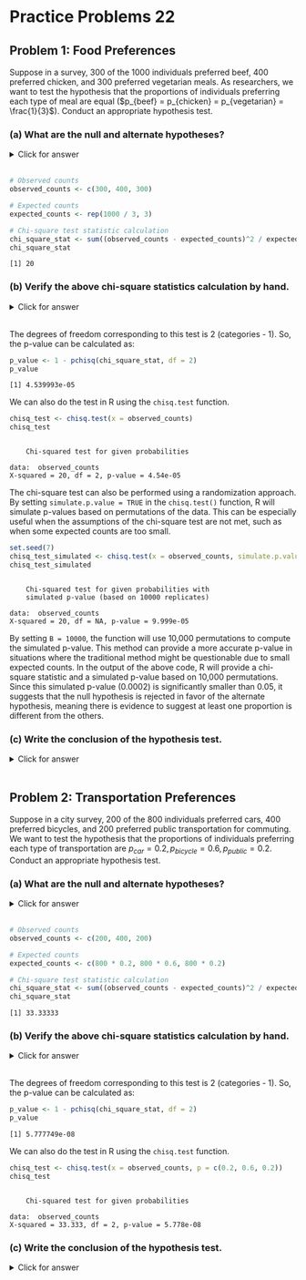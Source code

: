 # Practice Problems 22

## Problem 1: Food Preferences

Suppose in a survey, 300 of the 1000 individuals preferred beef, 400 preferred chicken, and 300 preferred vegetarian meals. As researchers, we want to test the hypothesis that the proportions of individuals preferring each type of meal are equal ($p_{beef} = p_{chicken} = p_{vegetarian} = \frac{1}{3}$). Conduct an appropriate hypothesis test.


### (a) What are the null and alternate hypotheses?

<details><summary><red>Click for answer</red></summary>

*Answer:*

\begin{align*}
H_0 &: p_{\text{beef}} = p_{\text{chicken}} = p_{\text{vegetarian}} = \frac{1}{3} \\
H_a &: \text{At least one proportion is different}
\end{align*}

</details><br>



```r
# Observed counts
observed_counts <- c(300, 400, 300)

# Expected counts
expected_counts <- rep(1000 / 3, 3)

# Chi-square test statistic calculation
chi_square_stat <- sum((observed_counts - expected_counts)^2 / expected_counts)
chi_square_stat
```

```
[1] 20
```



### (b) Verify the above chi-square statistics calculation by hand.

<details><summary><red>Click for answer</red></summary>

*Answer:*

\begin{align*}
\chi^2 & = \sum \frac{(O - E)^2}{E} \\
& = \frac{(300 - 333.33)^2}{333.33} + \frac{(400 - 333.33)^2}{333.33} + \frac{(300 - 333.33)^2}{333.33} \\
& = \frac{(-33.33)^2}{333.33} + \frac{(66.67)^2}{333.33} + \frac{(-33.33)^2}{333.33} \\
& = \frac{1110.9889}{333.33} + \frac{4443.9489}{333.33} + \frac{1110.9889}{333.33} \\
& = 20
\end{align*}
</details><br>


The degrees of freedom corresponding to this test is 2 (categories - 1). So, the p-value can be calculated as:


```r
p_value <- 1 - pchisq(chi_square_stat, df = 2)
p_value
```

```
[1] 4.539993e-05
```


We can also do the test in R using the `chisq.test` function.


```r
chisq_test <- chisq.test(x = observed_counts)
chisq_test
```

```

	Chi-squared test for given probabilities

data:  observed_counts
X-squared = 20, df = 2, p-value = 4.54e-05
```

The chi-square test can also be performed using a randomization approach. By setting `simulate.p.value = TRUE` in the `chisq.test()` function, R will simulate p-values based on permutations of the data. This can be especially useful when the assumptions of the chi-square test are not met, such as when some expected counts are too small.


```r
set.seed(7)
chisq_test_simulated <- chisq.test(x = observed_counts, simulate.p.value = TRUE, B = 10000)
chisq_test_simulated
```

```

	Chi-squared test for given probabilities with
	simulated p-value (based on 10000 replicates)

data:  observed_counts
X-squared = 20, df = NA, p-value = 9.999e-05
```

By setting `B = 10000`, the function will use 10,000 permutations to compute the simulated p-value. This method can provide a more accurate p-value in situations where the traditional method might be questionable due to small expected counts. In the output of the above code, R will provide a chi-square statistic and a simulated p-value based on 10,000 permutations. Since this simulated p-value (0.0002) is significantly smaller than 0.05, it suggests that the null hypothesis is rejected in favor of the alternate hypothesis, meaning there is evidence to suggest at least one proportion is different from the others.




### (c) Write the conclusion of the hypothesis test.

<details><summary><red>Click for answer</red></summary>

*Answer:*

We reject the null hypothesis ($\chi^2 = 9.000, df = 2, p-value < 0.05$). There is statistically discernible evidence that the proportions of individuals preferring each type of meal are not equal.
</details><br>


## Problem 2: Transportation Preferences

Suppose in a city survey, 200 of the 800 individuals preferred cars, 400 preferred bicycles, and 200 preferred public transportation for commuting. We want to test the hypothesis that the proportions of individuals preferring each type of transportation are $p_{car} = 0.2, p_{bicycle} = 0.6, p_{public} = 0.2$. Conduct an appropriate hypothesis test.

### (a) What are the null and alternate hypotheses?

<details><summary><red>Click for answer</red></summary>

*Answer:*

\begin{align*}
H_0 &: p_{\text{car}} = 0.2, \quad p_{\text{bicycle}} = 0.6, \quad p_{\text{public}} = 0.2 \\
H_a &: \text{At least one proportion is different}
\end{align*}

</details><br>



```r
# Observed counts
observed_counts <- c(200, 400, 200)

# Expected counts
expected_counts <- c(800 * 0.2, 800 * 0.6, 800 * 0.2)

# Chi-square test statistic calculation
chi_square_stat <- sum((observed_counts - expected_counts)^2 / expected_counts)
chi_square_stat
```

```
[1] 33.33333
```




### (b) Verify the above chi-square statistics calculation by hand.

<details><summary><red>Click for answer</red></summary>

*Answer:*

\begin{align*}
\text{Observed counts} & : O_{\text{car}} = 200, \quad O_{\text{bicycle}} = 400, \quad O_{\text{public}} = 200 \\
\text{Expected counts} & : E_{\text{car}} = 800 \cdot 0.2 = 160, \quad E_{\text{bicycle}} = 800 \cdot 0.6 = 480, \quad E_{\text{public}} = 800 \cdot 0.2 = 160 \\
\chi^2 & = \sum \frac{(O - E)^2}{E} \\
& = \frac{(200 - 160)^2}{160} + \frac{(400 - 480)^2}{480} + \frac{(200 - 160)^2}{160} \\
& \approx 33.333
\end{align*}

</details><br>


The degrees of freedom corresponding to this test is 2 (categories - 1). So, the p-value can be calculated as:


```r
p_value <- 1 - pchisq(chi_square_stat, df = 2)
p_value
```

```
[1] 5.777749e-08
```

We can also do the test in R using the `chisq.test` function.


```r
chisq_test <- chisq.test(x = observed_counts, p = c(0.2, 0.6, 0.2))
chisq_test
```

```

	Chi-squared test for given probabilities

data:  observed_counts
X-squared = 33.333, df = 2, p-value = 5.778e-08
```

### (c) Write the conclusion of the hypothesis test.

<details><summary><red>Click for answer</red></summary>

*Answer:*

We reject the null hypothesis ($\chi^2 = 33.333, df = 2, p-value < 0.05$). There is statistically discernible evidence that the proportions of individuals preferring each type of transportation are not as stated in the null hypothesis.

</details><br>



